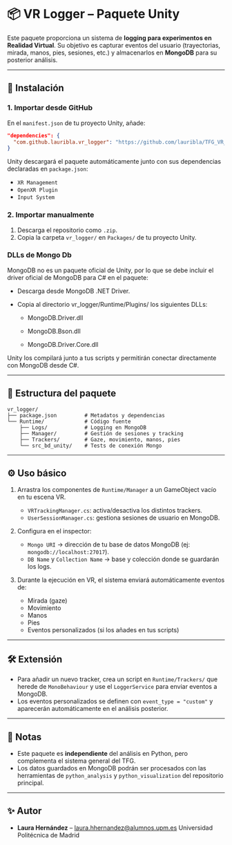 # 📦 VR Logger – Paquete Unity

Este paquete proporciona un sistema de **logging para experimentos en Realidad Virtual**.
Su objetivo es capturar eventos del usuario (trayectorias, mirada, manos, pies, sesiones, etc.) y almacenarlos en **MongoDB** para su posterior análisis.

---

## 🚀 Instalación

### 1. Importar desde GitHub

En el `manifest.json` de tu proyecto Unity, añade:

```json
"dependencies": {
  "com.github.lauribla.vr_logger": "https://github.com/lauribla/TFG_VR_Analysis.git?path=/vr_logger#main"
}
```

Unity descargará el paquete automáticamente junto con sus dependencias declaradas en `package.json`:

* `XR Management`
* `OpenXR Plugin`
* `Input System`

### 2. Importar manualmente

1. Descarga el repositorio como `.zip`.
2. Copia la carpeta `vr_logger/` en `Packages/` de tu proyecto Unity.

### DLLs de Mongo Db

MongoDB no es un paquete oficial de Unity, por lo que se debe incluir el driver oficial de MongoDB para C# en el paquete:

 * Descarga desde MongoDB .NET Driver.

 * Copia al directorio vr_logger/Runtime/Plugins/ los siguientes DLLs:

     * MongoDB.Driver.dll

     * MongoDB.Bson.dll

     * MongoDB.Driver.Core.dll

Unity los compilará junto a tus scripts y permitirán conectar directamente con MongoDB desde C#.

---

## 📂 Estructura del paquete

```
vr_logger/
├── package.json         # Metadatos y dependencias
└── Runtime/             # Código fuente
    ├── Logs/            # Logging en MongoDB
    ├── Manager/         # Gestión de sesiones y tracking
    ├── Trackers/        # Gaze, movimiento, manos, pies
    └── src_bd_unity/    # Tests de conexión Mongo
```

---

## ⚙️ Uso básico

1. Arrastra los componentes de `Runtime/Manager` a un GameObject vacío en tu escena VR.

   * `VRTrackingManager.cs`: activa/desactiva los distintos trackers.
   * `UserSessionManager.cs`: gestiona sesiones de usuario en MongoDB.

2. Configura en el inspector:

   * `Mongo URI` → dirección de tu base de datos MongoDB (ej: `mongodb://localhost:27017`).
   * `DB Name` y `Collection Name` → base y colección donde se guardarán los logs.

3. Durante la ejecución en VR, el sistema enviará automáticamente eventos de:

   * Mirada (gaze)
   * Movimiento
   * Manos
   * Pies
   * Eventos personalizados (si los añades en tus scripts)

---

## 🛠️ Extensión

* Para añadir un nuevo tracker, crea un script en `Runtime/Trackers/` que herede de `MonoBehaviour` y use el `LoggerService` para enviar eventos a MongoDB.
* Los eventos personalizados se definen con `event_type = "custom"` y aparecerán automáticamente en el análisis posterior.

---

## 📄 Notas

* Este paquete es **independiente** del análisis en Python, pero complementa el sistema general del TFG.
* Los datos guardados en MongoDB podrán ser procesados con las herramientas de `python_analysis` y `python_visualization` del repositorio principal.

---

## ✨ Autor

* **Laura Hernández** – [laura.hhernandez@alumnos.upm.es](mailto:laura.hhernandez@alumnos.upm.es)
  Universidad Politécnica de Madrid
